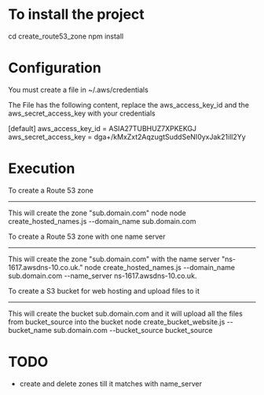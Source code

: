 To install the project
======================

cd create_route53_zone
npm install


Configuration
=============

You must create a file in ~/.aws/credentials

The File has the following content, replace the aws_access_key_id and the aws_secret_access_key with your credentials

[default]
aws_access_key_id = ASIA27TUBHUZ7XPKEKGJ
aws_secret_access_key = dga+/kMxZxt2AqzugtSuddSeNI0yxJak21ill2Yy


Execution
=========


To create a Route 53 zone
*************************

This will create the zone "sub.domain.com"
node node create_hosted_names.js --domain_name sub.domain.com


To create a Route 53 zone with one name server
**********************************************

This will create the zone "sub.domain.com" with the name server "ns-1617.awsdns-10.co.uk."
node create_hosted_names.js --domain_name sub.domain.com --name_server ns-1617.awsdns-10.co.uk.


To create a S3 bucket for web hosting and upload files to it
************************************************************

This will create the bucket sub.domain.com and it will upload all the files from bucket_source into the bucket
node create_bucket_website.js --bucket_name sub.domain.com --bucket_source bucket_source


TODO
====

* create and delete zones till it matches with name_server
